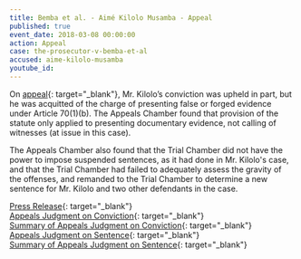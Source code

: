 ```yaml
---
title: Bemba et al. - Aimé Kilolo Musamba - Appeal
published: true
event_date: 2018-03-08 00:00:00
action: Appeal
case: the-prosecutor-v-bemba-et-al
accused: aime-kilolo-musamba
youtube_id:
---
```


On&nbsp;[appeal](https://www.icc-cpi.int/Pages/item.aspx?name=pr1362){: target="_blank"}, Mr. Kilolo’s conviction was upheld in part, but he was acquitted of the charge of presenting false or forged evidence under Article 70(1)(b). The Appeals Chamber found that provision of the statute only applied to presenting documentary evidence, not calling of witnesses (at issue in this case).

The Appeals Chamber also found that the Trial Chamber did not have the power to impose suspended sentences, as it had done in Mr. Kilolo's case, and that the Trial Chamber had failed to adequately assess the gravity of the offenses, and remanded to the Trial Chamber to determine a new sentence for Mr. Kilolo and two other defendants in the case.

[Press Release](https://www.icc-cpi.int/Pages/item.aspx?name=pr1362){: target="_blank"}<br>[Appeals Judgment on Conviction](https://www.icc-cpi.int/CourtRecords/CR2018_01638.PDF){: target="_blank"}<br>[Summary of Appeals Judgment on Conviction](https://www.icc-cpi.int/itemsDocuments/180308-summ-judg-bembaEtAl-conviction.pdf){: target="_blank"}<br>[Appeals Judgment on Sentence](https://www.icc-cpi.int/CourtRecords/CR2018_01639.PDF){: target="_blank"}<br>[Summary of Appeals Judgment on Sentence](https://www.icc-cpi.int/itemsDocuments/180308-summ-judg-bembaEtAl-sentence.pdf){: target="_blank"}
